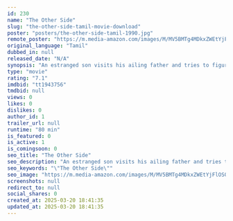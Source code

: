```yaml
---
id: 230
name: "The Other Side"
slug: "the-other-side-tamil-movie-download"
poster: "posters/the-other-side-tamil-1990.jpg"
remote_poster: "https://m.media-amazon.com/images/M/MV5BMTg4MDkxZWEtYjFlOS00ZTQyLWI1MmMtMjA1NzlmZjdmNDI2XkEyXkFqcGdeQXVyNjY1MTg4Mzc@._V1_SX300.jpg"
original_language: "Tamil"
dubbed_in: null
released_date: "N/A"
synopsis: "An estranged son visits his ailing father and tries to figure out the reason behind the latter's silent remorse. When he learns about his father's past, he makes a decision that may help his father."
type: "movie"
rating: "7.1"
imdbid: "tt1943756"
tmdbid: null
views: 0
likes: 0
dislikes: 0
author_id: 1
trailer_url: null
runtime: "80 min"
is_featured: 0
is_active: 1
is_comingsoon: 0
seo_title: "The Other Side"
seo_description: "An estranged son visits his ailing father and tries to figure out the reason behind the latter's silent remorse. When he learns about his father's past, he makes a decision that may help his father."
seo_keywords: "\"The Other Side\""
seo_image: "https://m.media-amazon.com/images/M/MV5BMTg4MDkxZWEtYjFlOS00ZTQyLWI1MmMtMjA1NzlmZjdmNDI2XkEyXkFqcGdeQXVyNjY1MTg4Mzc@._V1_SX300.jpg"
screenshots: null
redirect_to: null
social_shares: 0
created_at: 2025-03-20 18:41:35
updated_at: 2025-03-20 18:41:35
---
```


